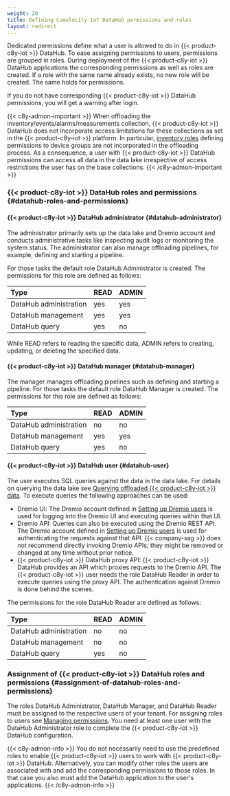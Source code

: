 ```yaml
---
weight: 20
title: Defining Cumulocity IoT DataHub permissions and roles
layout: redirect
---
```


Dedicated permissions define what a user is allowed to do in {{< product-c8y-iot >}} DataHub. To ease assigning permissions to users, permissions are grouped in roles. During deployment of the {{< product-c8y-iot >}} DataHub applications the corresponding permissions as well as roles are created. If a role with the same name already exists, no new role will be created. The same holds for permissions.

If you do not have corresponding {{< product-c8y-iot >}} DataHub permissions, you will get a warning after login.

{{< c8y-admon-important >}}
When offloading the inventory/events/alarms/measurements collection, {{< product-c8y-iot >}} DataHub does not incorporate access limitations for these collections as set in the {{< product-c8y-iot >}} platform. In particular, [inventory roles](/standard-tenant/managing-permissions/#inventory-roles) defining permissions to device groups are not incorporated in the offloading process. As a consequence, a user with {{< product-c8y-iot >}} DataHub permissions can access all data in the data lake irrespective of access restrictions the user has on the base collections.
{{< /c8y-admon-important >}}

### {{< product-c8y-iot >}} DataHub roles and permissions {#datahub-roles-and-permissions}

#### {{< product-c8y-iot >}} DataHub administrator {#datahub-administrator}
The administrator primarily sets up the data lake and Dremio account and conducts administrative tasks like inspecting audit logs or monitoring the system status. The administrator can also manage offloading pipelines, for example, defining and starting a pipeline.

For those tasks the default role DataHub Administrator is created. The permissions for this role are defined as follows:

|Type|READ|ADMIN|
|:---|:---|:---|
|DataHub administration|yes|yes|
|DataHub management|yes|yes|
|DataHub query|yes|no|

While READ refers to reading the specific data, ADMIN refers to creating, updating, or deleting the specified data.

#### {{< product-c8y-iot >}} DataHub manager {#datahub-manager}
The manager manages offloading pipelines such as defining and starting a pipeline. For those tasks the default role DataHub Manager is created. The permissions for this role are defined as follows:

|Type|READ|ADMIN|
|:---|:---|:---|
|DataHub administration|no|no|
|DataHub management|yes|yes|
|DataHub query|yes|no|

#### {{< product-c8y-iot >}} DataHub user {#datahub-user}
The user executes SQL queries against the data in the data lake. For details on querying the data lake see [Querying offloaded {{< product-c8y-iot >}} data](/datahub/working-with-datahub#querying-offloaded). To execute queries the following approaches can be used:

* Dremio UI: The Dremio account defined in [Setting up Dremio users](/datahub/setting-up-datahub/#setting-up-dremio-users) is used for logging into the Dremio UI and executing queries within that UI.
* Dremio API: Queries can also be executed using the Dremio REST API. The Dremio account defined in [Setting up Dremio users](/datahub/setting-up-datahub/#setting-up-dremio-users) is used for authenticating the requests against that API. {{< company-sag >}} does not recommend directly invoking Dremio APIs; they might be removed or changed at any time without prior notice.
* {{< product-c8y-iot >}} DataHub proxy API: {{< product-c8y-iot >}} DataHub provides an API which proxies requests to the Dremio API. The {{< product-c8y-iot >}} user needs the role DataHub Reader in order to execute queries using the proxy API. The authentication against Dremio is done behind the scenes.

The permissions for the role DataHub Reader are defined as follows:

|Type|READ|ADMIN|
|:---|:---|:---|
|DataHub administration|no|no|
|DataHub management|no|no|
|DataHub query|yes|no|

### Assignment of {{< product-c8y-iot >}} DataHub roles and permissions {#assignment-of-datahub-roles-and-permissions}
The roles DataHub Administrator, DataHub Manager, and DataHub Reader must be assigned to the respective users of your tenant. For assigning roles to users see [Managing permissions](/standard-tenant/managing-permissions/). You need at least one user with the DataHub Administrator role to complete the {{< product-c8y-iot >}} DataHub configuration.

{{< c8y-admon-info >}}
You do not necessarily need to use the predefined roles to enable {{< product-c8y-iot >}} users to work with {{< product-c8y-iot >}} DataHub. Alternatively, you can modify other roles the users are associated with and add the corresponding permissions to those roles. In that case you also must add the DataHub application to the user's applications.
{{< /c8y-admon-info >}}

